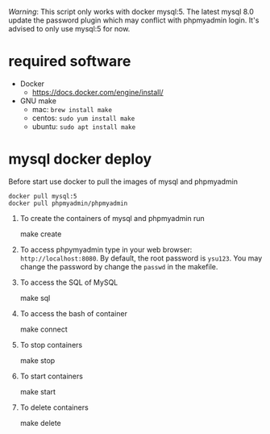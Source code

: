 *Warning*: This script only works with docker mysql:5. The latest mysql 8.0 update the password plugin which may conflict with phpmyadmin login. It's advised to only use mysql:5 for now.

# required software

* Docker
    * https://docs.docker.com/engine/install/
* GNU make
    * mac: `brew install make`
    * centos: `sudo yum install make`
    * ubuntu: `sudo apt install make`

# mysql docker deploy


Before start use docker to pull the images of mysql and phpmyadmin

    docker pull mysql:5
    docker pull phpmyadmin/phpmyadmin

1. To create the containers of mysql and phpmyadmin run

   make create

1. To access phpymyadmin type in your web browser: `http://localhost:8080`. By default, the root password is `ysu123`. You may change the password by change the `passwd` in the makefile.

1. To access the SQL of MySQL

   make sql

1. To access the bash of container

   make connect

1. To stop containers

   make stop

1. To start containers

   make start

1. To delete containers

   make delete



